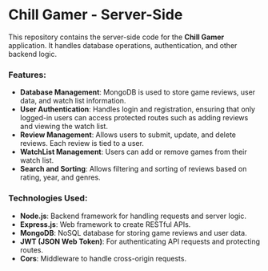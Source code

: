 # Chill Gamer - Server-Side

This repository contains the server-side code for the **Chill Gamer** application. It handles database operations, authentication, and other backend logic.

### Features:
- **Database Management**: MongoDB is used to store game reviews, user data, and watch list information.
- **User Authentication**: Handles login and registration, ensuring that only logged-in users can access protected routes such as adding reviews and viewing the watch list.
- **Review Management**: Allows users to submit, update, and delete reviews. Each review is tied to a user.
- **WatchList Management**: Users can add or remove games from their watch list.
- **Search and Sorting**: Allows filtering and sorting of reviews based on rating, year, and genres.

### Technologies Used:
- **Node.js**: Backend framework for handling requests and server logic.
- **Express.js**: Web framework to create RESTful APIs.
- **MongoDB**: NoSQL database for storing game reviews and user data.
- **JWT (JSON Web Token)**: For authenticating API requests and protecting routes.
- **Cors**: Middleware to handle cross-origin requests.
